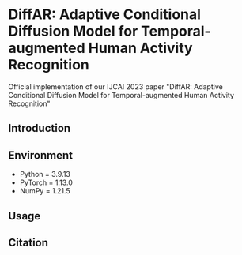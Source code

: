 # DiffAR: Adaptive Conditional Diffusion Model for Temporal-augmented Human Activity Recognition
Official implementation of our IJCAI 2023 paper "DiffAR: Adaptive Conditional Diffusion Model for Temporal-augmented Human Activity Recognition"

## Introduction

## Environment
- Python = 3.9.13
- PyTorch = 1.13.0
- NumPy = 1.21.5

## Usage

## Citation
